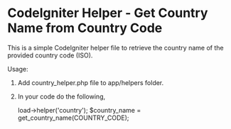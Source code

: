 CodeIgniter Helper - Get Country Name from Country Code 
========================================================

This is a simple CodeIgniter helper file to retrieve the country name of the provided country code (ISO).

Usage:

1. Add country_helper.php file to app/helpers folder.
2. In your code do the following,

   <?php

   $this->load->helper('country');
   
   $country_name = get_country_name(COUNTRY_CODE);
